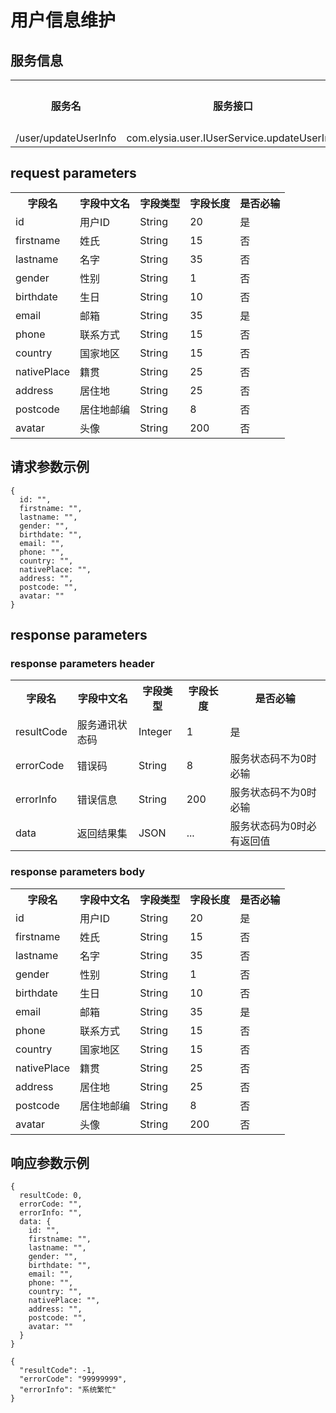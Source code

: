 # 用户信息维护

## 服务信息

<table>
<tr>
<th>服务名</th><th>服务接口</th><th>服务请求类型</th><th>服务版本号</th>
</tr>
<tr>
<td>/user/updateUserInfo</td><td>com.elysia.user.IUserService.updateUserInfo</td><td>POST</td><td>1.0.0</td>
</tr>
</table>

## request parameters

<table>
<tr>
<th>字段名</th><th>字段中文名</th><th>字段类型</th><th>字段长度</th><th>是否必输</th>
</tr>
<tr><td>id</td><td>用户ID</td><td>String</td><td>20</td><td>是</td></tr>
<tr><td>firstname</td><td>姓氏</td><td>String</td><td>15</td><td>否</td></tr>
<tr><td>lastname</td><td>名字</td><td>String</td><td>35</td><td>否</td></tr>
<tr><td>gender</td><td>性别</td><td>String</td><td>1</td><td>否</td></tr>
<tr><td>birthdate</td><td>生日</td><td>String</td><td>10</td><td>否</td></tr>
<tr><td>email</td><td>邮箱</td><td>String</td><td>35</td><td>是</td></tr>
<tr><td>phone</td><td>联系方式</td><td>String</td><td>15</td><td>否</td></tr>
<tr><td>country</td><td>国家地区</td><td>String</td><td>15</td><td>否</td></tr>
<tr><td>nativePlace</td><td>籍贯</td><td>String</td><td>25</td><td>否</td></tr>
<tr><td>address</td><td>居住地</td><td>String</td><td>25</td><td>否</td></tr>
<tr><td>postcode</td><td>居住地邮编</td><td>String</td><td>8</td><td>否</td></tr>
<tr><td>avatar</td><td>头像</td><td>String</td><td>200</td><td>否</td></tr>
</table>

## 请求参数示例

```json5
{
  id: "",
  firstname: "",
  lastname: "",
  gender: "",
  birthdate: "",
  email: "",
  phone: "",
  country: "",
  nativePlace: "",
  address: "",
  postcode: "",
  avatar: ""
}
```

## response parameters

### response parameters header

<table>
<tr>
<th>字段名</th><th>字段中文名</th><th>字段类型</th><th>字段长度</th><th>是否必输</th>
</tr>
<tr>
<td>resultCode</td><td>服务通讯状态码</td><td>Integer</td><td>1</td><td>是</td>
</tr>
<tr>
<td>errorCode</td><td>错误码</td><td>String</td><td>8</td><td>服务状态码不为0时必输</td>
</tr>
<tr>
<td>errorInfo</td><td>错误信息</td><td>String</td><td>200</td><td>服务状态码不为0时必输</td>
</tr>
<tr>
<td>data</td><td>返回结果集</td><td>JSON</td><td>...</td><td>服务状态码为0时必有返回值</td>
</tr>
</table>

### response parameters body

<table>
<tr><th>字段名</th><th>字段中文名</th><th>字段类型</th><th>字段长度</th><th>是否必输</th></tr>
<tr><td>id</td><td>用户ID</td><td>String</td><td>20</td><td>是</td></tr>
<tr><td>firstname</td><td>姓氏</td><td>String</td><td>15</td><td>否</td></tr>
<tr><td>lastname</td><td>名字</td><td>String</td><td>35</td><td>否</td></tr>
<tr><td>gender</td><td>性别</td><td>String</td><td>1</td><td>否</td></tr>
<tr><td>birthdate</td><td>生日</td><td>String</td><td>10</td><td>否</td></tr>
<tr><td>email</td><td>邮箱</td><td>String</td><td>35</td><td>是</td></tr>
<tr><td>phone</td><td>联系方式</td><td>String</td><td>15</td><td>否</td></tr>
<tr><td>country</td><td>国家地区</td><td>String</td><td>15</td><td>否</td></tr>
<tr><td>nativePlace</td><td>籍贯</td><td>String</td><td>25</td><td>否</td></tr>
<tr><td>address</td><td>居住地</td><td>String</td><td>25</td><td>否</td></tr>
<tr><td>postcode</td><td>居住地邮编</td><td>String</td><td>8</td><td>否</td></tr>
<tr><td>avatar</td><td>头像</td><td>String</td><td>200</td><td>否</td></tr>
</table>

## 响应参数示例

```json5
{
  resultCode: 0,
  errorCode: "",
  errorInfo: "",
  data: {
    id: "",
    firstname: "",
    lastname: "",
    gender: "",
    birthdate: "",
    email: "",
    phone: "",
    country: "",
    nativePlace: "",
    address: "",
    postcode: "",
    avatar: ""
  }
}
```

```json5
{
  "resultCode": -1,
  "errorCode": "99999999",
  "errorInfo": "系统繁忙"
}
```
